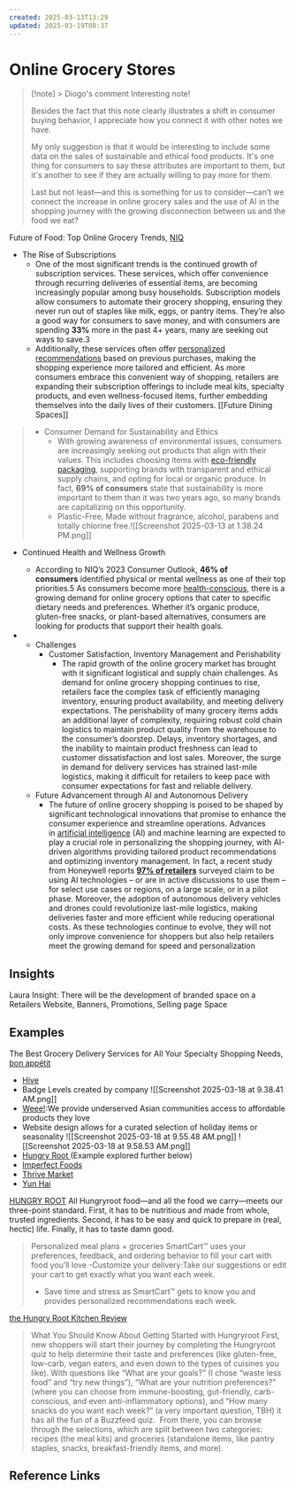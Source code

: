 ```yaml
---
created: 2025-03-13T13:29
updated: 2025-03-19T08:37
---
```

# Online Grocery Stores 

> [!note] > Diogo's comment
> Interesting note!
> 
> Besides the fact that this note clearly illustrates a shift in consumer buying behavior, I appreciate how you connect it with other notes we have.
> 
> My only suggestion is that it would be interesting to include some data on the sales of sustainable and ethical food products. It's one thing for consumers to say these attributes are important to them, but it's another to see if they are actually willing to pay more for them.
> 
> Last but not least—and this is something for us to consider—can’t we connect the increase in online grocery sales and the use of AI in the shopping journey with the growing disconnection between us and the food we eat?


Future of Food: Top Online Grocery Trends, [NIQ](https://nielseniq.com/global/en/insights/analysis/2024/online-grocery-trends/)
- The Rise of Subscriptions
	- One of the most significant trends is the continued growth of subscription services. These services, which offer convenience through recurring deliveries of essential items, are becoming increasingly popular among busy households. Subscription models allow consumers to automate their grocery shopping, ensuring they never run out of staples like milk, eggs, or pantry items. They’re also a good way for consumers to save money, and with consumers are spending **33%** more in the past 4+ years, many are seeking out ways to save.3
	- Additionally, these services often offer [personalized recommendations](https://nielseniq.com/global/en/insights/analysis/2024/is-incomplete-product-content-restricting-personalized-shopping-journeys/) based on previous purchases, making the shopping experience more tailored and efficient. As more consumers embrace this convenient way of shopping, retailers are expanding their subscription offerings to include meal kits, specialty products, and even wellness-focused items, further embedding themselves into the daily lives of their customers.
[[Future Dining Spaces]] 

> - Consumer Demand for Sustainability and Ethics
> 	- With growing awareness of environmental issues, consumers are increasingly seeking out products that align with their values. This includes choosing items with [eco-friendly packaging](https://nielseniq.com/global/en/insights/education/2024/good-things-come-from-sustainable-packaging-how-to-get-ready-for-epr/), supporting brands with transparent and ethical supply chains, and opting for local or organic produce. In fact, **69% of consumers** state that sustainability is more important to them than it was two years ago, so many brands are capitalizing on this opportunity.
> 	- Plastic-Free, Made without fragrance, alcohol, parabens and totally chlorine free.![[Screenshot 2025-03-13 at 1.38.24 PM.png]]
- Continued Health and Wellness Growth
	- According to NIQ’s 2023 Consumer Outlook, **46% of consumers** identified physical or mental wellness as one of their top priorities.5 As consumers become more [health-conscious](https://nielseniq.com/global/en/insights/report/2024/tasting-tomorrow-dive-into-the-trends-shaping-food-and-beverage-in-2024/), there is a growing demand for online grocery options that cater to specific dietary needs and preferences. Whether it’s organic produce, gluten-free snacks, or plant-based alternatives, consumers are looking for products that support their health goals.

- 
	- Challenges 
		- Customer Satisfaction, Inventory Management and Perishability
			- The rapid growth of the online grocery market has brought with it significant logistical and supply chain challenges. As demand for online grocery shopping continues to rise, retailers face the complex task of efficiently managing inventory, ensuring product availability, and meeting delivery expectations. The perishability of many grocery items adds an additional layer of complexity, requiring robust cold chain logistics to maintain product quality from the warehouse to the consumer’s doorstep. Delays, inventory shortages, and the inability to maintain product freshness can lead to customer dissatisfaction and lost sales. Moreover, the surge in demand for delivery services has strained last-mile logistics, making it difficult for retailers to keep pace with consumer expectations for fast and reliable delivery.
	- Future Advancement through AI and Autonomous Delivery 
		- The future of online grocery shopping is poised to be shaped by significant technological innovations that promise to enhance the consumer experience and streamline operations. Advances in [artificial intelligence](https://nielseniq.com/global/en/insights/commentary/2023/artificial-intelligence-for-all-great-ai-for-some-quality-predictive-modeling-and-analysis-demand-best-in-class-data/) (AI) and machine learning are expected to play a crucial role in personalizing the shopping journey, with AI-driven algorithms providing tailored product recommendations and optimizing inventory management. In fact, a recent study from Honeywell reports **[97% of retailers](https://sps.honeywell.com/us/en/campaigns/productivity/discover-frictionless-retail)** surveyed claim to be using AI technologies – or are in active discussions to use them – for select use cases or regions, on a large scale, or in a pilot phase.  Moreover, the adoption of autonomous delivery vehicles and drones could revolutionize last-mile logistics, making deliveries faster and more efficient while reducing operational costs. As these technologies continue to evolve, they will not only improve convenience for shoppers but also help retailers meet the growing demand for speed and personalization


## Insights
<span style='color:var(--mk-color-turquoise)'>Laura Insight: There will be the development of branded space on a Retailers Website, Banners, Promotions, Selling page Space</span>

## Examples

The Best Grocery Delivery Services for All Your Specialty Shopping Needs, [bon appétit](https://www.bonappetit.com/story/online-specialty-grocers?srsltid=AfmBOoqHu3ET4Cb9uJ6vDmhnNhlmrBGF34EkGDLGqnjvva8D_sRquC6B)
- [Hive ](https://hivebrands.com/pages/about)
- Badge Levels created by company ![[Screenshot 2025-03-18 at 9.38.41 AM.png]]
- [Weee!](https://www.sayweee.com/company/home):We provide underserved Asian communities access to affordable products they love
- Website design allows for a curated selection of holiday items or seasonality ![[Screenshot 2025-03-18 at 9.55.48 AM.png]]
	![[Screenshot 2025-03-18 at 9.58.53 AM.png]]
- [Hungry Root ](https://www.hungryroot.com/philosophy/)(Example explored further below)
- [Imperfect Foods ](https://www.imperfectfoods.com/what-imperfect-means)
- [Thrive Market ](https://www.bringoz.com/personalization-in-grocery-retail/)
- [Yun Hai](https://yunhai.shop/pages/info)



 [HUNGRY ROOT](https://www.hungryroot.com/) 
 All Hungryroot food—and all the food we carry—meets our three-point standard. First, it has to be nutritious and made from whole, trusted ingredients. Second, it has to be easy and quick to prepare in (real, hectic) life. Finally, it has to taste damn good.
> Personalized meal plans + groceries
> 	SmartCart™ uses your preferences, feedback, and ordering behavior to fill your cart with food you’ll love
> 	-Customize your delivery:Take our suggestions or edit your cart to get exactly what you want each week.
> 	- Save time and stress as SmartCart™ gets to know you and provides personalized recommendations each week.

[the Hungry Root Kitchen Review ](https://www.thekitchn.com/hungryroot-review-22981315)
> What You Should Know About Getting Started with Hungryroot
> First, new shoppers will start their journey by completing the Hungryroot quiz to help determine their taste and preferences (like gluten-free, low-carb, vegan eaters, and even down to the types of cuisines you like). With questions like “What are your goals?” (I chose “waste less food” and “try new things”), “What are your nutrition preferences?” (where you can choose from immune-boosting, gut-friendly, carb-conscious, and even anti-inflammatory options), and “How many snacks do you want each week?” (a very important question, TBH) it has all the fun of a Buzzfeed quiz. 
> From there, you can browse through the selections, which are split between two categories: recipes (the meal kits) and groceries (standalone items, like pantry staples, snacks, breakfast-friendly items, and more).

## Reference Links
